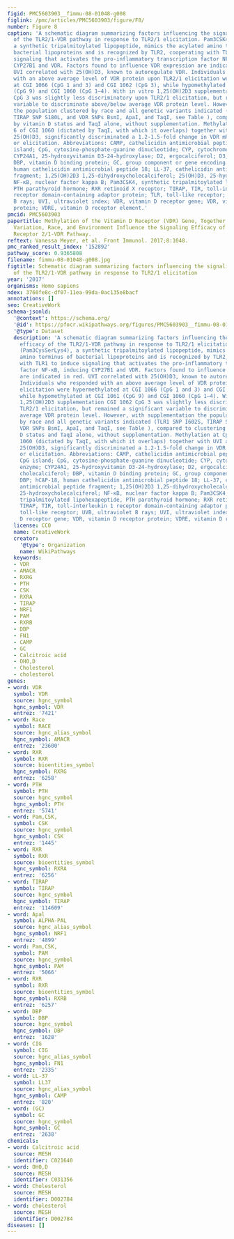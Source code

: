 ```yaml
---
figid: PMC5603903__fimmu-08-01048-g008
figlink: /pmc/articles/PMC5603903/figure/F8/
number: Figure 8
caption: 'A schematic diagram summarizing factors influencing the signaling efficacy
  of the TLR2/1-VDR pathway in response to TLR2/1 elicitation. Pam3CSK4 (Pam3CysSerLys4),
  a synthetic tripalmitoylated lipopeptide, mimics the acylated amino terminus of
  bacterial lipoproteins and is recognized by TLR2, cooperating with TLR1 to induce
  signaling that activates the pro-inflammatory transcription factor NF-κB, inducing
  CYP27B1 and VDR. Factors found to influence VDR expression are indicated in red.
  UVI correlated with 25(OH)D3, known to autoregulate VDR. Individuals who responded
  with an above average level of VDR protein upon TLR2/1 elicitation were hypermethylated
  at CGI 1066 (CpG 1 and 3) and CGI 1062 (CpG 3), while hypomethylated at CGI 1061
  (CpG 9) and CGI 1060 (CpG 1–4). With in vitro 1,25(OH)2D3 supplementation CGI 1062
  CpG 3 was slightly less discriminatory upon TLR2/1 elicitation, but remained a significant
  variable to discriminate above/below average VDR protein level. However, with supplementation
  the population clustered by race and all genetic variants indicated (TLR1 SNP I602S,
  TIRAP SNP S180L, and VDR SNPs BsmI, ApaI, and TaqI, see Table ), compared to clustering
  by vitamin D status and TaqI alone, without supplementation. Methylation at CpG
  6 of CGI 1060 (dictated by TaqI, with which it overlaps) together with UVI and circulating
  25(OH)D3, significantly discriminated a 1.2-1.5-fold change in VDR mRNA with supplement
  or elicitation. Abbreviations: CAMP, cathelicidin antimicrobial peptide; CGI, CpG
  island; CpG, cytosine-phosphate-guanine dinucleotide; CYP, cytochrome P-450 enzyme;
  CYP24A1, 25-hydroxyvitamin D3-24-hydroxylase; D2, ergocalciferol; D3, cholecalciferol;
  DBP, vitamin D binding protein; GC, group component or gene encoding DBP; hCAP-18,
  human cathelicidin antimicrobial peptide 18; LL-37, cathelicidin antimicrobial peptide
  fragment; 1,25(OH)2D3 1,25-dihydroxycholecalciferol; 25(OH)D3, 25-hydroxycholecalciferol;
  NF-κB, nuclear factor kappa B; Pam3CSK4, synthetic tripalmitoylated lipohexapeptide,
  PTH parathyroid hormone; RXR retinoid X receptor; TIRAP, TIR, toll-interleukin 1
  receptor domain-containing adaptor protein; TLR, toll-like receptor; UVB, ultraviolet
  B rays; UVI, ultraviolet index; VDR, vitamin D receptor gene; VDR, vitamin D receptor
  protein; VDRE, vitamin D receptor element.'
pmcid: PMC5603903
papertitle: Methylation of the Vitamin D Receptor (VDR) Gene, Together with Genetic
  Variation, Race, and Environment Influence the Signaling Efficacy of the Toll-Like
  Receptor 2/1-VDR Pathway.
reftext: Vanessa Meyer, et al. Front Immunol. 2017;8:1048.
pmc_ranked_result_index: '152892'
pathway_score: 0.9365808
filename: fimmu-08-01048-g008.jpg
figtitle: Schematic diagram summarizing factors influencing the signaling efficacy
  of the TLR2/1-VDR pathway in response to TLR2/1 elicitation
year: '2017'
organisms: Homo sapiens
ndex: 3760fe8c-df07-11ea-99da-0ac135e8bacf
annotations: []
seo: CreativeWork
schema-jsonld:
  '@context': https://schema.org/
  '@id': https://pfocr.wikipathways.org/figures/PMC5603903__fimmu-08-01048-g008.html
  '@type': Dataset
  description: 'A schematic diagram summarizing factors influencing the signaling
    efficacy of the TLR2/1-VDR pathway in response to TLR2/1 elicitation. Pam3CSK4
    (Pam3CysSerLys4), a synthetic tripalmitoylated lipopeptide, mimics the acylated
    amino terminus of bacterial lipoproteins and is recognized by TLR2, cooperating
    with TLR1 to induce signaling that activates the pro-inflammatory transcription
    factor NF-κB, inducing CYP27B1 and VDR. Factors found to influence VDR expression
    are indicated in red. UVI correlated with 25(OH)D3, known to autoregulate VDR.
    Individuals who responded with an above average level of VDR protein upon TLR2/1
    elicitation were hypermethylated at CGI 1066 (CpG 1 and 3) and CGI 1062 (CpG 3),
    while hypomethylated at CGI 1061 (CpG 9) and CGI 1060 (CpG 1–4). With in vitro
    1,25(OH)2D3 supplementation CGI 1062 CpG 3 was slightly less discriminatory upon
    TLR2/1 elicitation, but remained a significant variable to discriminate above/below
    average VDR protein level. However, with supplementation the population clustered
    by race and all genetic variants indicated (TLR1 SNP I602S, TIRAP SNP S180L, and
    VDR SNPs BsmI, ApaI, and TaqI, see Table ), compared to clustering by vitamin
    D status and TaqI alone, without supplementation. Methylation at CpG 6 of CGI
    1060 (dictated by TaqI, with which it overlaps) together with UVI and circulating
    25(OH)D3, significantly discriminated a 1.2-1.5-fold change in VDR mRNA with supplement
    or elicitation. Abbreviations: CAMP, cathelicidin antimicrobial peptide; CGI,
    CpG island; CpG, cytosine-phosphate-guanine dinucleotide; CYP, cytochrome P-450
    enzyme; CYP24A1, 25-hydroxyvitamin D3-24-hydroxylase; D2, ergocalciferol; D3,
    cholecalciferol; DBP, vitamin D binding protein; GC, group component or gene encoding
    DBP; hCAP-18, human cathelicidin antimicrobial peptide 18; LL-37, cathelicidin
    antimicrobial peptide fragment; 1,25(OH)2D3 1,25-dihydroxycholecalciferol; 25(OH)D3,
    25-hydroxycholecalciferol; NF-κB, nuclear factor kappa B; Pam3CSK4, synthetic
    tripalmitoylated lipohexapeptide, PTH parathyroid hormone; RXR retinoid X receptor;
    TIRAP, TIR, toll-interleukin 1 receptor domain-containing adaptor protein; TLR,
    toll-like receptor; UVB, ultraviolet B rays; UVI, ultraviolet index; VDR, vitamin
    D receptor gene; VDR, vitamin D receptor protein; VDRE, vitamin D receptor element.'
  license: CC0
  name: CreativeWork
  creator:
    '@type': Organization
    name: WikiPathways
  keywords:
  - VDR
  - AMACR
  - RXRG
  - PTH
  - CSK
  - RXRA
  - TIRAP
  - NRF1
  - PAM
  - RXRB
  - DBP
  - FN1
  - CAMP
  - GC
  - Calcitroic acid
  - OH0,D
  - Cholesterol
  - cholesterol
genes:
- word: VDR
  symbol: VDR
  source: hgnc_symbol
  hgnc_symbol: VDR
  entrez: '7421'
- word: Race
  symbol: RACE
  source: hgnc_alias_symbol
  hgnc_symbol: AMACR
  entrez: '23600'
- word: RXR
  symbol: RXR
  source: bioentities_symbol
  hgnc_symbol: RXRG
  entrez: '6258'
- word: PTH
  symbol: PTH
  source: hgnc_symbol
  hgnc_symbol: PTH
  entrez: '5741'
- word: Pam,CSK,
  symbol: CSK
  source: hgnc_symbol
  hgnc_symbol: CSK
  entrez: '1445'
- word: RXR
  symbol: RXR
  source: bioentities_symbol
  hgnc_symbol: RXRA
  entrez: '6256'
- word: TIRAP
  symbol: TIRAP
  source: hgnc_symbol
  hgnc_symbol: TIRAP
  entrez: '114609'
- word: Apal
  symbol: ALPHA-PAL
  source: hgnc_alias_symbol
  hgnc_symbol: NRF1
  entrez: '4899'
- word: Pam,CSK,
  symbol: PAM
  source: hgnc_symbol
  hgnc_symbol: PAM
  entrez: '5066'
- word: RXR
  symbol: RXR
  source: bioentities_symbol
  hgnc_symbol: RXRB
  entrez: '6257'
- word: DBP
  symbol: DBP
  source: hgnc_symbol
  hgnc_symbol: DBP
  entrez: '1628'
- word: CIG
  symbol: CIG
  source: hgnc_alias_symbol
  hgnc_symbol: FN1
  entrez: '2335'
- word: LL-37
  symbol: LL37
  source: hgnc_alias_symbol
  hgnc_symbol: CAMP
  entrez: '820'
- word: (GC)
  symbol: GC
  source: hgnc_symbol
  hgnc_symbol: GC
  entrez: '2638'
chemicals:
- word: Calcitroic acid
  source: MESH
  identifier: C021640
- word: OH0,D
  source: MESH
  identifier: C031356
- word: Cholesterol
  source: MESH
  identifier: D002784
- word: cholesterol
  source: MESH
  identifier: D002784
diseases: []
---
```

